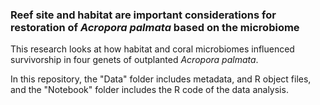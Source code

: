 ### Reef site and habitat are important considerations for restoration of _Acropora palmata_ based on the microbiome
This research looks at how habitat and coral microbiomes influenced survivorship in four genets of outplanted _Acropora palmata_.

In this repository, the "Data" folder includes metadata, and R object files, and the "Notebook" folder includes the R code of the data analysis.
